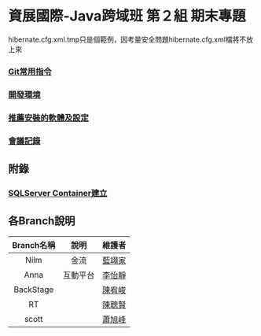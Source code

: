 # 資展國際-Java跨域班 第２組 期末專題

hibernate.cfg.xml.tmp只是個範例，因考量安全問題hibernate.cfg.xml檔將不放上來

### [Git常用指令](manual/git_command.md)

### [開發環境](manual/dev_env.md)

### [推薦安裝的軟體及設定](manual/setups.md)

### [會議記錄](manual/meeting_minutes.md)


## 附錄

### [SQLServer Container建立](manual/sql_container.md)

## 各Branch說明
|Branch名稱|說明|維護者|
|:-:|:-:|:-:|
|Nilm|金流|[藍翊家](https://github.com/IIIEDUG02/SpecialTopic/tree/Nilm)|
|Anna|互動平台|[李怡靜](https://github.com/IIIEDUG02/SpecialTopic/tree/Anna)|
|BackStage||[陳宥峻](https://github.com/IIIEDUG02/SpecialTopic/tree/BackStage)|
|RT||[陳聰賢](https://github.com/IIIEDUG02/SpecialTopic/tree/RT)|
|scott||[蕭旭峰](https://github.com/IIIEDUG02/SpecialTopic/tree/scott)|
